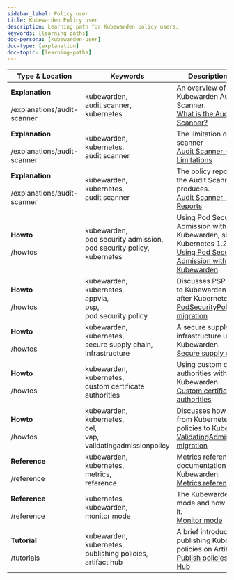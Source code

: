 ```yaml
---
sidebar_label: Policy user
title: Kubewarden Policy user
description: Learning path for Kubewarden policy users.
keywords: [learning paths]
doc-persona: [kubewarden-user]
doc-type: [explanation]
doc-topic: [learning-paths]
---
```


|Type & Location|Keywords|Description & Title|
|-|-|-|
|<strong>Explanation</strong><br/><br/>/explanations/audit-scanner|kubewarden,<br/>audit scanner,<br/>kubernetes|An overview of the Kubewarden Audit Scanner.<br/>[What is the Audit Scanner?](../explanations/audit-scanner/audit-scanner.md)|
|<strong>Explanation</strong><br/><br/>/explanations/audit-scanner|kubewarden,<br/>kubernetes,<br/>audit scanner|The limitation of the audit scanner<br/>[Audit Scanner - Limitations](../explanations/audit-scanner/limitations.md)|
|<strong>Explanation</strong><br/><br/>/explanations/audit-scanner|kubewarden,<br/>kubernetes,<br/>audit scanner|The policy reports that the Audit Scanner produces.<br/>[Audit Scanner - Policy Reports](../explanations/audit-scanner/policy-reports.md)|
|<strong>Howto</strong><br/><br/>/howtos|kubewarden,<br/>pod security admission,<br/>pod security policy,<br/>kubernetes|Using Pod Security Admission with Kubewarden, since the Kubernetes 1.25 release.<br/>[Using Pod Security Admission with Kubewarden](../howtos/pod-security-admission-with-kubewarden.md)|
|<strong>Howto</strong><br/><br/>/howtos|kubewarden,<br/>kubernetes,<br/>appvia,<br/>psp,<br/>pod security policy|Discusses PSP migration to Kubewarden policies after Kubernetes v1.25.<br/>[PodSecurityPolicy migration](../howtos/psp-migration.md)|
|<strong>Howto</strong><br/><br/>/howtos|kubewarden,<br/>kubernetes,<br/>secure supply chain,<br/>infrastructure|A secure supply chain infrastructure using Kubewarden.<br/>[Secure supply chain](../howtos/secure-supply-chain.md)|
|<strong>Howto</strong><br/><br/>/howtos|kubewarden,<br/>kubernetes,<br/>custom certificate authorities|Using custom certificate authorities with Kubewarden.<br/>[Custom certificate authorities](../howtos/custom-certificate-authorities.md)|
|<strong>Howto</strong><br/><br/>/howtos|kubewarden,<br/>kubernetes,<br/>cel,<br/>vap,<br/>validatingadmissionpolicy|Discusses how to migrate from Kubernetes VAP policies to Kubewarden.<br/>[ValidatingAdmissionPolicy migration](../howtos/vap-migration.md)|
|<strong>Reference</strong><br/><br/>/reference|kubewarden,<br/>kubernetes,<br/>metrics,<br/>reference|Metrics reference documentation for Kubewarden.<br/>[Metrics reference](../reference/metrics-reference.md)|
|<strong>Reference</strong><br/><br/>/reference|kubernetes,<br/>kubewarden,<br/>monitor mode|The Kubewarden monitor mode and how to activate it.<br/>[Monitor mode](../reference/monitor-mode.md)|
|<strong>Tutorial</strong><br/><br/>/tutorials|kubewarden,<br/>kubernetes,<br/>publishing policies,<br/>artifact hub|A brief introduction to publishing Kubewarden policies on Artifact Hub.<br/>[Publish policies to Artifact Hub](../tutorials/publish-policy-to-artifact-hub.md)|
